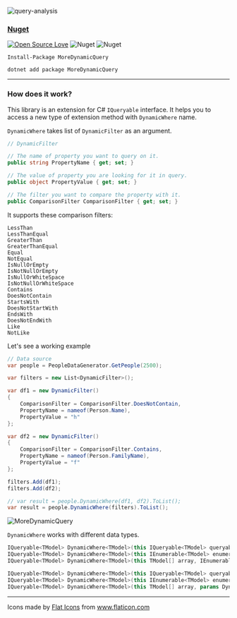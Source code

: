 ![query-analysis](https://user-images.githubusercontent.com/8418700/140911412-9fee2581-b96c-4e7b-ba99-a0127321a335.png)

### [Nuget](https://www.nuget.org/packages/MoreDynamicQuery/)

[![Open Source Love](https://badges.frapsoft.com/os/mit/mit.svg?v=102)](https://opensource.org/licenses/MIT)
![Nuget](https://img.shields.io/nuget/v/MoreDynamicQuery)
![Nuget](https://img.shields.io/nuget/dt/MoreDynamicQuery)

```
Install-Package MoreDynamicQuery

dotnet add package MoreDynamicQuery
```

<hr/>

### How does it work?

This library is an extension for C# `IQueryable` interface. It helps you to access a new type of extension method with `DynamicWhere` name.

`DynamicWhere` takes list of `DynamicFilter` as an argument.

```cs
// DynamicFilter

// The name of property you want to query on it.
public string PropertyName { get; set; }

// The value of property you are looking for it in query.
public object PropertyValue { get; set; }

// The filter you want to compare the property with it.        
public ComparisonFilter ComparisonFilter { get; set; }
```

It supports these comparison filters:

```
LessThan
LessThanEqual
GreaterThan
GreaterThanEqual
Equal
NotEqual
IsNullOrEmpty
IsNotNullOrEmpty
IsNullOrWhiteSpace
IsNotNullOrWhiteSpace
Contains
DoesNotContain
StartsWith
DoesNotStartWith
EndsWith
DoesNotEndWith
Like
NotLike
```

Let's see a working example

```cs
// Data source
var people = PeopleDataGenerator.GetPeople(2500);

var filters = new List<DynamicFilter>();

var df1 = new DynamicFilter()
{
    ComparisonFilter = ComparisonFilter.DoesNotContain,
    PropertyName = nameof(Person.Name),
    PropertyValue = "h"
};

var df2 = new DynamicFilter()
{
    ComparisonFilter = ComparisonFilter.Contains,
    PropertyName = nameof(Person.FamilyName),
    PropertyValue = "f"
};

filters.Add(df1);
filters.Add(df2);

// var result = people.DynamicWhere(df1, df2).ToList();
var result = people.DynamicWhere(filters).ToList();
```

![MoreDynamicQuery](https://user-images.githubusercontent.com/8418700/141125107-9409724b-9165-4cee-9ef6-3e72f6194bf0.png)

`DynamicWhere` works with different data types.

```cs
IQueryable<TModel> DynamicWhere<TModel>(this IQueryable<TModel> queryable, IEnumerable<DynamicFilter> dynamicFilters)
IQueryable<TModel> DynamicWhere<TModel>(this IEnumerable<TModel> enumerable, IEnumerable<DynamicFilter> dynamicFilters)
IQueryable<TModel> DynamicWhere<TModel>(this TModel[] array, IEnumerable<DynamicFilter> dynamicFilters)

IQueryable<TModel> DynamicWhere<TModel>(this IQueryable<TModel> queryable, params DynamicFilter[] dynamicFilters)
IQueryable<TModel> DynamicWhere<TModel>(this IEnumerable<TModel> enumerable, params DynamicFilter[] dynamicFilters)
IQueryable<TModel> DynamicWhere<TModel>(this TModel[] array, params DynamicFilter[] dynamicFilters)
```

<hr/>
<div>Icons made by <a href="https://www.flaticon.com/authors/flat-icons" title="Flat Icons">Flat Icons</a> from <a href="https://www.flaticon.com/" title="Flaticon">www.flaticon.com</a></div>

